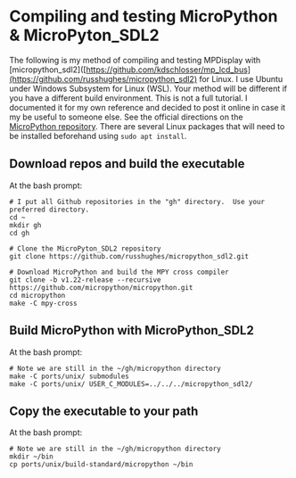 Compiling and testing MicroPython & MicroPyton_SDL2
===================================================
The following is my method of compiling and testing MPDisplay with [micropython_sdl2]([https://github.com/kdschlosser/mp_lcd_bus](https://github.com/russhughes/micropython_sdl2) for Linux.  I use Ubuntu under Windows Subsystem for Linux (WSL).  Your method will be different if you have a different build environment.  This is not a full tutorial.  I documented it for my own reference and decided to post it online in case it my be useful to someone else.  See the official directions on the [MicroPython repository](https://github.com/micropython/micropython/tree/master/ports/esp32).  There are several Linux packages that will need to be installed beforehand using `sudo apt install`.  

Download repos and build the executable
---------------------------------------
At the bash prompt:
```
# I put all Github repositories in the "gh" directory.  Use your preferred directory.
cd ~
mkdir gh
cd gh

# Clone the MicroPyton_SDL2 repository
git clone https://github.com/russhughes/micropython_sdl2.git

# Download MicroPython and build the MPY cross compiler
git clone -b v1.22-release --recursive https://github.com/micropython/micropython.git
cd micropython
make -C mpy-cross
```

Build MicroPython with MicroPython_SDL2
---------------------------------------
At the bash prompt:
```
# Note we are still in the ~/gh/micropython directory
make -C ports/unix/ submodules
make -C ports/unix/ USER_C_MODULES=../../../micropython_sdl2/
```

Copy the executable to your path
--------------------------------
At the bash prompt:
```
# Note we are still in the ~/gh/micropython directory
mkdir ~/bin
cp ports/unix/build-standard/micropython ~/bin
```
